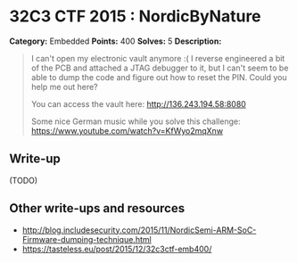 # 32C3 CTF 2015 : NordicByNature

**Category:** Embedded
**Points:** 400
**Solves:** 5
**Description:**

> I can't open my electronic vault anymore :( I reverse engineered a bit of the PCB and attached a JTAG debugger to it, but I can't seem to be able to dump the code and figure out how to reset the PIN. Could you help me out here?
> 
> 
> You can access the vault here: <http://136.243.194.58:8080>
> 
> 
> Some nice German music while you solve this challenge: <https://www.youtube.com/watch?v=KfWyo2mqXnw>


## Write-up

(TODO)

## Other write-ups and resources

* <http://blog.includesecurity.com/2015/11/NordicSemi-ARM-SoC-Firmware-dumping-technique.html>
* <https://tasteless.eu/post/2015/12/32c3ctf-emb400/>
